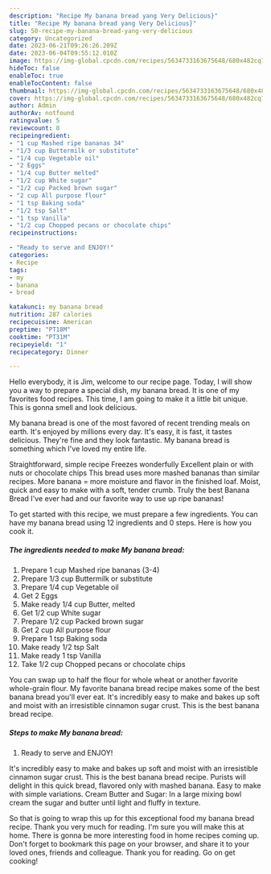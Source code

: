 ```yaml
---
description: "Recipe My banana bread yang Very Delicious}"
title: "Recipe My banana bread yang Very Delicious}"
slug: 50-recipe-my-banana-bread-yang-very-delicious
category: Uncategorized
date: 2023-06-21T09:26:26.209Z
date: 2023-06-04T09:55:12.010Z
image: https://img-global.cpcdn.com/recipes/5634733163675648/680x482cq70/my-banana-bread-recipe-main-photo.jpg
hideToc: false
enableToc: true
enableTocContent: false
thumbnail: https://img-global.cpcdn.com/recipes/5634733163675648/680x482cq70/my-banana-bread-recipe-main-photo.jpg
cover: https://img-global.cpcdn.com/recipes/5634733163675648/680x482cq70/my-banana-bread-recipe-main-photo.jpg
author: Admin
authorAv: notfound
ratingvalue: 5
reviewcount: 8
recipeingredient:
- "1 cup Mashed ripe bananas 34"
- "1/3 cup Buttermilk or substitute"
- "1/4 cup Vegetable oil"
- "2 Eggs"
- "1/4 cup Butter melted"
- "1/2 cup White sugar"
- "1/2 cup Packed brown sugar"
- "2 cup All purpose flour"
- "1 tsp Baking soda"
- "1/2 tsp Salt"
- "1 tsp Vanilla"
- "1/2 cup Chopped pecans or chocolate chips"
recipeinstructions:

- "Ready to serve and ENJOY!"
categories:
- Recipe
tags:
- my
- banana
- bread

katakunci: my banana bread 
nutrition: 287 calories
recipecuisine: American
preptime: "PT18M"
cooktime: "PT31M"
recipeyield: "1"
recipecategory: Dinner

---
```



Hello everybody, it is Jim, welcome to our recipe page. Today, I will show you a way to prepare a special dish, my banana bread. It is one of my favorites food recipes. This time, I am going to make it a little bit unique. This is gonna smell and look delicious.

My banana bread is one of the most favored of recent trending meals on earth. It's enjoyed by millions every day. It's easy, it is fast, it tastes delicious. They're fine and they look fantastic. My banana bread is something which I've loved my entire life.

Straightforward, simple recipe Freezes wonderfully Excellent plain or with nuts or chocolate chips This bread uses more mashed bananas than similar recipes. More banana = more moisture and flavor in the finished loaf. Moist, quick and easy to make with a soft, tender crumb. Truly the best Banana Bread I&#39;ve ever had and our favorite way to use up ripe bananas!


To get started with this recipe, we must prepare a few ingredients. You can have my banana bread using 12 ingredients and 0 steps. Here is how you cook it.

<!--inarticleads1-->

##### The ingredients needed to make My banana bread:

1. Prepare 1 cup Mashed ripe bananas (3-4)
1. Prepare 1/3 cup Buttermilk or substitute
1. Prepare 1/4 cup Vegetable oil
1. Get 2 Eggs
1. Make ready 1/4 cup Butter, melted
1. Get 1/2 cup White sugar
1. Prepare 1/2 cup Packed brown sugar
1. Get 2 cup All purpose flour
1. Prepare 1 tsp Baking soda
1. Make ready 1/2 tsp Salt
1. Make ready 1 tsp Vanilla
1. Take 1/2 cup Chopped pecans or chocolate chips


You can swap up to half the flour for whole wheat or another favorite whole-grain flour. My favorite banana bread recipe makes some of the best banana bread you&#39;ll ever eat. It&#39;s incredibly easy to make and bakes up soft and moist with an irresistible cinnamon sugar crust. This is the best banana bread recipe. 

<!--inarticleads2-->

##### Steps to make My banana bread:


1. Ready to serve and ENJOY!

It&#39;s incredibly easy to make and bakes up soft and moist with an irresistible cinnamon sugar crust. This is the best banana bread recipe. Purists will delight in this quick bread, flavored only with mashed banana. Easy to make with simple variations. Cream Butter and Sugar: In a large mixing bowl cream the sugar and butter until light and fluffy in texture. 

So that is going to wrap this up for this exceptional food my banana bread recipe. Thank you very much for reading. I'm sure you will make this at home. There is gonna be more interesting food in home recipes coming up. Don't forget to bookmark this page on your browser, and share it to your loved ones, friends and colleague. Thank you for reading. Go on get cooking!
